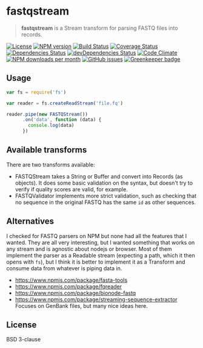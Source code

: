 # fastqstream

> **fastqstream** is a Stream transform for parsing FASTQ files into records.

[![License](https://img.shields.io/github/license/luizirber/fastqstream.svg?style=flat-square)](https://raw.githubusercontent.com/luizirber/fastqstream/master/LICENSE)
[![NPM version](https://img.shields.io/npm/v/fastqstream.svg?style=flat-square)](https://www.npmjs.org/package/fastqstream)
[![Build Status](https://img.shields.io/travis/luizirber/fastqstream.svg?style=flat-square)](https://travis-ci.org/luizirber/fastqstream)
[![Coverage Status](https://img.shields.io/codecov/c/github/luizirber/fastqstream/master.svg?style=flat-square)](https://codecov.io/github/luizirber/fastqstream)
[![Dependencies Status](https://img.shields.io/david/luizirber/fastqstream.svg?style=flat-square)](https://david-dm.org/luizirber/fastqstream#info=dependencies)
[![devDependencies Status](https://img.shields.io/david/dev/luizirber/fastqstream.svg?style=flat-square)](https://david-dm.org/luizirber/fastqstream#info=devDependencies)
[![Code Climate](https://img.shields.io/codeclimate/github/luizirber/fastqstream.svg?style=flat-square)](https://codeclimate.com/github/luizirber/fastqstream)
[![NPM downloads per month](https://img.shields.io/npm/dm/fastqstream.svg?style=flat-square)](https://www.npmjs.org/package/fastqstream)
[![GitHub issues](https://img.shields.io/github/issues/luizirber/fastqstream.svg?style=flat-square)](https://github.com/luizirber/fastqstream/issues)
[![Greenkeeper badge](https://badges.greenkeeper.io/luizirber/fastqstream.svg)](https://greenkeeper.io/)

## Usage

```js
var fs = require('fs')

var reader = fs.createReadStream('file.fq')

reader.pipe(new FASTQStream())
      .on('data', function (data) {
	    console.log(data)
	  })
```

## Available transforms

There are two transforms available:

- FASTQStream takes a String or Buffer and convert into Records (as objects).
  It does some basic validation on the syntax,
  but doesn't try to verify if quality scores are valid,
  for example.
- FASTQValidator implements more strict validation,
  such as checking that no sequence in the original FASTQ has the same `id` as
  other sequences.

## Alternatives

I checked for FASTQ parsers on NPM but none had all the features that I wanted.
They are all very interesting,
but I wanted something that works on any stream and is agnostic about nodejs or browser.
Most of them implement the parser as a Readable stream (expecting a path,
which it then opens with `fs`),
but I think it is better to implement it as a Transform and consume data from whatever is piping data in.

- https://www.npmjs.com/package/fasta-tools
- https://www.npmjs.com/package/fqreader
- https://www.npmjs.com/package/bionode-fastq
- https://www.npmjs.com/package/streaming-sequence-extractor
  Focuses on GenBank files, but many nice ideas here.

## License

BSD 3-clause
